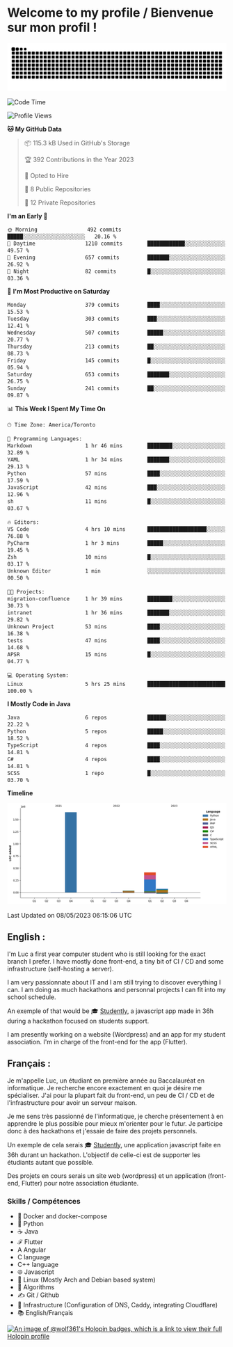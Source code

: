 # Welcome to my profile / Bienvenue sur mon profil !

![snake gif](https://github.com/wolf-361/wolf-361/blob/output/github-contribution-grid-snake.svg)

<!--START_SECTION:waka-->
![Code Time](http://img.shields.io/badge/Code%20Time-70%20hrs%2045%20mins-blue)

![Profile Views](http://img.shields.io/badge/Profile%20Views-0-blue)

**🐱 My GitHub Data** 

> 📦 115.3 kB Used in GitHub's Storage 
 > 
> 🏆 392 Contributions in the Year 2023
 > 
> 💼 Opted to Hire
 > 
> 📜 8 Public Repositories 
 > 
> 🔑 12 Private Repositories 
 > 
**I'm an Early 🐤** 

```text
🌞 Morning                492 commits         █████░░░░░░░░░░░░░░░░░░░░   20.16 % 
🌆 Daytime                1210 commits        ████████████░░░░░░░░░░░░░   49.57 % 
🌃 Evening                657 commits         ███████░░░░░░░░░░░░░░░░░░   26.92 % 
🌙 Night                  82 commits          █░░░░░░░░░░░░░░░░░░░░░░░░   03.36 % 
```
📅 **I'm Most Productive on Saturday** 

```text
Monday                   379 commits         ████░░░░░░░░░░░░░░░░░░░░░   15.53 % 
Tuesday                  303 commits         ███░░░░░░░░░░░░░░░░░░░░░░   12.41 % 
Wednesday                507 commits         █████░░░░░░░░░░░░░░░░░░░░   20.77 % 
Thursday                 213 commits         ██░░░░░░░░░░░░░░░░░░░░░░░   08.73 % 
Friday                   145 commits         █░░░░░░░░░░░░░░░░░░░░░░░░   05.94 % 
Saturday                 653 commits         ███████░░░░░░░░░░░░░░░░░░   26.75 % 
Sunday                   241 commits         ██░░░░░░░░░░░░░░░░░░░░░░░   09.87 % 
```


📊 **This Week I Spent My Time On** 

```text
🕑︎ Time Zone: America/Toronto

💬 Programming Languages: 
Markdown                 1 hr 46 mins        ████████░░░░░░░░░░░░░░░░░   32.89 % 
YAML                     1 hr 34 mins        ███████░░░░░░░░░░░░░░░░░░   29.13 % 
Python                   57 mins             ████░░░░░░░░░░░░░░░░░░░░░   17.59 % 
JavaScript               42 mins             ███░░░░░░░░░░░░░░░░░░░░░░   12.96 % 
sh                       11 mins             █░░░░░░░░░░░░░░░░░░░░░░░░   03.67 % 

🔥 Editors: 
VS Code                  4 hrs 10 mins       ███████████████████░░░░░░   76.88 % 
PyCharm                  1 hr 3 mins         █████░░░░░░░░░░░░░░░░░░░░   19.45 % 
Zsh                      10 mins             █░░░░░░░░░░░░░░░░░░░░░░░░   03.17 % 
Unknown Editor           1 min               ░░░░░░░░░░░░░░░░░░░░░░░░░   00.50 % 

🐱‍💻 Projects: 
migration-confluence     1 hr 39 mins        ████████░░░░░░░░░░░░░░░░░   30.73 % 
intranet                 1 hr 36 mins        ███████░░░░░░░░░░░░░░░░░░   29.82 % 
Unknown Project          53 mins             ████░░░░░░░░░░░░░░░░░░░░░   16.38 % 
tests                    47 mins             ████░░░░░░░░░░░░░░░░░░░░░   14.68 % 
APSR                     15 mins             █░░░░░░░░░░░░░░░░░░░░░░░░   04.77 % 

💻 Operating System: 
Linux                    5 hrs 25 mins       █████████████████████████   100.00 % 
```

**I Mostly Code in Java** 

```text
Java                     6 repos             ██████░░░░░░░░░░░░░░░░░░░   22.22 % 
Python                   5 repos             █████░░░░░░░░░░░░░░░░░░░░   18.52 % 
TypeScript               4 repos             ████░░░░░░░░░░░░░░░░░░░░░   14.81 % 
C#                       4 repos             ████░░░░░░░░░░░░░░░░░░░░░   14.81 % 
SCSS                     1 repo              █░░░░░░░░░░░░░░░░░░░░░░░░   03.70 % 
```



**Timeline**

![Lines of Code chart](https://raw.githubusercontent.com/wolf-361/wolf-361/main/assets/bar_graph.png)


 Last Updated on 08/05/2023 06:15:06 UTC
<!--END_SECTION:waka-->

## English : 

I'm Luc a first year computer student who is still looking for the exact branch I prefer. I have mostly done front-end, a tiny bit of CI / CD and some infrastructure (self-hosting a server).

I am very passionnate about IT and I am still trying to discover everything I can. I am doing as much hackathons and personnal projects I can fit into my school schedule.

An exemple of that would be 🎓 [Studently](https://github.com/wolf-361/Studently-CodeJam12), a javascript app made in 36h during a hackathon focused on students support.

I am presently working on a website (Wordpress) and an app for my student association. I'm in charge of the front-end for the app (Flutter).

## Français :

Je m'appelle Luc, un étudiant en première année au Baccalauréat en informatique. Je recherche encore exactement en quoi je désire me spécialiser. J'ai pour la plupart fait du front-end, un peu de CI / CD et de l'infrastructure pour avoir un serveur maison.

Je me sens très passionné de l'informatique, je cherche présentement à en apprendre le plus possible pour mieux m'orienter pour le futur. Je participe donc à des hackathons et j'essaie de faire des projets personnels.

Un exemple de cela serais 🎓 [Studently](https://github.com/wolf-361/Studently-CodeJam12), une application javascript faite en 36h durant un hackathon. L'objectif de celle-ci est de supporter les étudiants autant que possible.

Des projets en cours serais un site web (wordpress) et un application (front-end, Flutter) pour notre association étudiante.

###  Skills / Compétences

* 🐋 Docker and docker-compose
* 🐍 Python
* ☕ Java
* ℱ Flutter
* A Angular
* C language
* C++ language
* 🌐 Javascript
* 🐧 Linux (Mostly Arch and Debian based system)
* 🧩 Algorithms
* ✍️ Git / Github
* 📜 Infrastructure (Configuration of DNS, Caddy, integrating Cloudflare)
* 📚 English/Français

[![An image of @wolf361's Holopin badges, which is a link to view their full Holopin profile](https://holopin.me/wolf361)](https://holopin.io/@wolf361)


